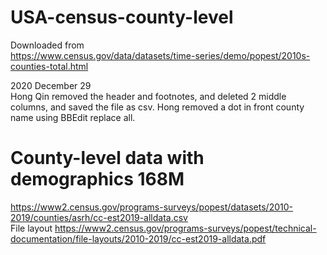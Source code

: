 # USA-census-county-level

Downloaded from <br> 
https://www.census.gov/data/datasets/time-series/demo/popest/2010s-counties-total.html 

2020 December 29 <br> 
Hong Qin removed the header and footnotes, and deleted 2 middle columns, and saved the file as csv. 
Hong removed a dot in front county name using BBEdit replace all. 

# County-level data with demographics 168M
https://www2.census.gov/programs-surveys/popest/datasets/2010-2019/counties/asrh/cc-est2019-alldata.csv <br> 
File layout https://www2.census.gov/programs-surveys/popest/technical-documentation/file-layouts/2010-2019/cc-est2019-alldata.pdf  <br>
